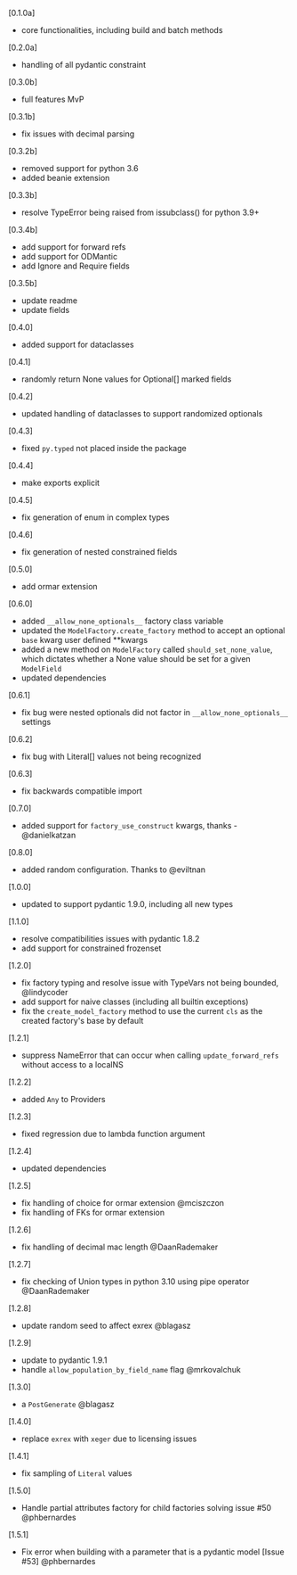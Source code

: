 [0.1.0a]

- core functionalities, including build and batch methods

[0.2.0a]

- handling of all pydantic constraint

[0.3.0b]

- full features MvP

[0.3.1b]

- fix issues with decimal parsing

[0.3.2b]

- removed support for python 3.6
- added beanie extension

[0.3.3b]

- resolve TypeError being raised from issubclass() for python 3.9+

[0.3.4b]

- add support for forward refs
- add support for ODMantic
- add Ignore and Require fields

[0.3.5b]

- update readme
- update fields

[0.4.0]

- added support for dataclasses

[0.4.1]

- randomly return None values for Optional[] marked fields

[0.4.2]

- updated handling of dataclasses to support randomized optionals

[0.4.3]

- fixed `py.typed` not placed inside the package

[0.4.4]

- make exports explicit

[0.4.5]

- fix generation of enum in complex types

[0.4.6]

- fix generation of nested constrained fields

[0.5.0]

- add ormar extension

[0.6.0]

- added `__allow_none_optionals__` factory class variable
- updated the `ModelFactory.create_factory` method to accept an optional `base` kwarg user defined \*\*kwargs
- added a new method on `ModelFactory` called `should_set_none_value`, which dictates whether a None value should be set
  for a given `ModelField`
- updated dependencies

[0.6.1]

- fix bug were nested optionals did not factor in `__allow_none_optionals__` settings

[0.6.2]

- fix bug with Literal[] values not being recognized

[0.6.3]

- fix backwards compatible import

[0.7.0]

- added support for `factory_use_construct` kwargs, thanks - @danielkatzan

[0.8.0]

- added random configuration. Thanks to @eviltnan

[1.0.0]

- updated to support pydantic 1.9.0, including all new types

[1.1.0]

- resolve compatibilities issues with pydantic 1.8.2
- add support for constrained frozenset

[1.2.0]

- fix factory typing and resolve issue with TypeVars not being bounded, @lindycoder
- add support for naive classes (including all builtin exceptions)
- fix the `create_model_factory` method to use the current `cls` as the created factory's base by default

[1.2.1]

- suppress NameError that can occur when calling `update_forward_refs` without access to a localNS

[1.2.2]

- added `Any` to Providers

[1.2.3]

- fixed regression due to lambda function argument

[1.2.4]

- updated dependencies

[1.2.5]

- fix handling of choice for ormar extension @mciszczon
- fix handling of FKs for ormar extension

[1.2.6]

- fix handling of decimal mac length @DaanRademaker

[1.2.7]

- fix checking of Union types in python 3.10 using pipe operator @DaanRademaker

[1.2.8]

- update random seed to affect exrex @blagasz

[1.2.9]

- update to pydantic 1.9.1
- handle `allow_population_by_field_name` flag @mrkovalchuk

[1.3.0]

- a `PostGenerate` @blagasz

[1.4.0]

- replace `exrex` with `xeger` due to licensing issues

[1.4.1]

- fix sampling of `Literal` values

[1.5.0]

- Handle partial attributes factory for child factories solving issue #50 @phbernardes

[1.5.1]

- Fix error when building with a parameter that is a pydantic model [Issue #53] @phbernardes

